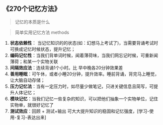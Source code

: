 ## 《270个记忆方法》

> 记忆的本质是什么



> 简单实用记忆方法 methods

1. **状态依赖性**： 当记忆知识的的状态(如：幻想马上考试了)，当需要背诵考试时可换成记忆时候状态，提升记忆；
2. **编码记忆性**：当我们背单词时候，闻着薄荷味，当我们网忘记时候，可重新闻薄荷；和某一个实物关联
3. **间隔效应法**：连续背诵1个小时。比 早中晚各20分钟效果差
4. **善用睡眠**：可午休，或者小睡20分钟，提升效率。睡前背诵，背完马上睡觉，让大脑自动存储；
5. **压力记忆法**：当有一定压力时，如尽量少做笔记，只进关键信息且简写，可提升人体记忆；
6. **模块记忆**：当我们记忆一些复杂的知识，可以把他们抽象一个实物单位，记住实物单，就很好记忆了
7. **测试效应**：回顾 + 测试+输出 可大大提升知识的稳固和记忆强度，[学习-使用-复习-表达出来]

